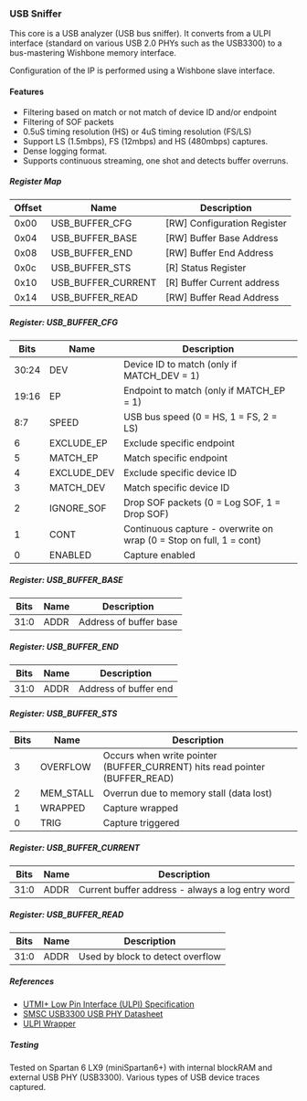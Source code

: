 ### USB Sniffer

This core is a USB analyzer (USB bus sniffer). It converts from a ULPI interface (standard on various USB 2.0 PHYs such as the USB3300) to a bus-mastering Wishbone memory interface.

Configuration of the IP is performed using a Wishbone slave interface.

#### Features

* Filtering based on match or not match of device ID and/or endpoint
* Filtering of SOF packets
* 0.5uS timing resolution (HS) or 4uS timing resolution (FS/LS)
* Support LS (1.5mbps), FS (12mbps) and HS (480mbps) captures.
* Dense logging format.
* Supports continuous streaming, one shot and detects buffer overruns.


##### Register Map

| Offset | Name | Description   |
| ------ | ---- | ------------- |
| 0x00 | USB_BUFFER_CFG | [RW] Configuration Register |
| 0x04 | USB_BUFFER_BASE | [RW] Buffer Base Address |
| 0x08 | USB_BUFFER_END | [RW] Buffer End Address |
| 0x0c | USB_BUFFER_STS | [R] Status Register |
| 0x10 | USB_BUFFER_CURRENT | [R] Buffer Current address |
| 0x14 | USB_BUFFER_READ | [RW] Buffer Read Address |

##### Register: USB_BUFFER_CFG

| Bits | Name | Description    |
| ---- | ---- | -------------- |
| 30:24 | DEV | Device ID to match (only if MATCH_DEV = 1) |
| 19:16 | EP | Endpoint to match (only if MATCH_EP = 1) |
| 8:7 | SPEED | USB bus speed (0 = HS, 1 = FS, 2 = LS) |
| 6 | EXCLUDE_EP | Exclude specific endpoint |
| 5 | MATCH_EP | Match specific endpoint |
| 4 | EXCLUDE_DEV | Exclude specific device ID |
| 3 | MATCH_DEV | Match specific device ID |
| 2 | IGNORE_SOF | Drop SOF packets (0 = Log SOF, 1 = Drop SOF) |
| 1 | CONT | Continuous capture - overwrite on wrap (0 = Stop on full, 1 = cont) |
| 0 | ENABLED | Capture enabled |

##### Register: USB_BUFFER_BASE

| Bits | Name | Description    |
| ---- | ---- | -------------- |
| 31:0 | ADDR | Address of buffer base |

##### Register: USB_BUFFER_END

| Bits | Name | Description    |
| ---- | ---- | -------------- |
| 31:0 | ADDR | Address of buffer end |

##### Register: USB_BUFFER_STS

| Bits | Name | Description    |
| ---- | ---- | -------------- |
| 3 | OVERFLOW | Occurs when write pointer (BUFFER_CURRENT) hits read pointer (BUFFER_READ) |
| 2 | MEM_STALL | Overrun due to memory stall (data lost) |
| 1 | WRAPPED | Capture wrapped |
| 0 | TRIG | Capture triggered |

##### Register: USB_BUFFER_CURRENT

| Bits | Name | Description    |
| ---- | ---- | -------------- |
| 31:0 | ADDR | Current buffer address - always a log entry word |

##### Register: USB_BUFFER_READ

| Bits | Name | Description    |
| ---- | ---- | -------------- |
| 31:0 | ADDR | Used by block to detect overflow |


##### References

* [UTMI+ Low Pin Interface (ULPI) Specification](https://www.sparkfun.com/datasheets/Components/SMD/ULPI_v1_1.pdf)
* [SMSC USB3300 USB PHY Datasheet](http://ww1.microchip.com/downloads/en/DeviceDoc/3300db.pdf)
* [ULPI Wrapper](https://github.com/ultraembedded/cores/tree/master/ulpi_wrapper)

##### Testing

Tested on Spartan 6 LX9 (miniSpartan6+) with internal blockRAM and external USB PHY (USB3300).
Various types of USB device traces captured.
